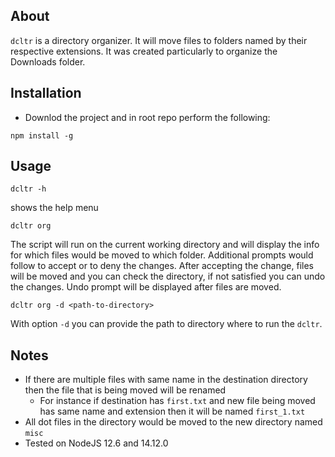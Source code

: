 ## About
`dcltr` is a directory organizer. It will move files to folders named by their respective extensions.
It was created particularly to organize the Downloads folder.

## Installation
* Downlod the project and in root repo perform the following:
```
npm install -g
```

## Usage
```
dcltr -h
```
shows the help menu
```
dcltr org
```
The script will run on the current working directory and will display the info for which files would be moved to which folder. Additional prompts would follow to accept or to deny the changes.
After accepting the change, files will be moved and you can check the directory, if not satisfied you can undo the changes. Undo prompt will be displayed after files are moved.

```
dcltr org -d <path-to-directory>
```
With option `-d` you can provide the path to directory where to run the `dcltr`. 

##  Notes
* If there are multiple files with same name in the destination directory then the file that is being moved will be renamed
    * For instance if destination has `first.txt` and new file being moved has same name and extension then it will be named `first_1.txt`
* All dot files in the directory would be moved to the new directory named `misc`
* Tested on NodeJS 12.6 and 14.12.0